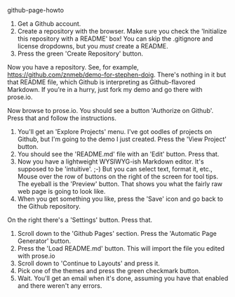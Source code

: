 github-page-howto

<!doctype html public "-//w3c//dtd html 4.0 transitional//en">
<html>
<head>
<meta http-equiv="Content-Type" content="text/html; charset=iso-8859-1">
</head>
<body>


1. Get a Github account.
2. Create a repository with the browser. Make sure you check the
'Initialize this repository with a README' box! You can skip the
.gitignore and license dropdowns, but you *must* create a README.
3. Press the green 'Create Repository' button.

Now you have a repository. See, for example,
https://github.com/znmeb/demo-for-stephen-doig. There's nothing in it
but that README file, which Github is interpreting as Github-flavored
Markdown. If you're in a hurry, just fork my demo and go there with
prose.io.

Now browse to prose.io. You should see a button 'Authorize on Github'.
Press that and follow the instructions.
1. You'll get an 'Explore Projects' menu. I've got oodles of projects
on Github, but I'm going to the demo I just created. Press the 'View
Project' button.
2. You should see the 'README.md' file with an 'Edit' button. Press that.
3. Now you have a lightweight WYSIWYG-ish Markdown editor. It's
supposed to be 'intuitive'. ;-) But you can select text, format it,
etc., Mouse over the row of buttons on the right of the screen for
tool tips. The eyeball is the 'Preview' button. That shows you what
the fairly raw web page is going to look like.
4. When you get something you like, press the 'Save' icon and go back
to the Github repository.

On the right there's a 'Settings' button. Press that.
1. Scroll down to the 'Github Pages' section. Press the 'Automatic
Page Generator' button.
2. Press the 'Load README.md' button. This will import the file you
edited with prose.io
3. Scroll down to 'Continue to Layouts' and press it.
4. Pick one of the themes and press the green checkmark button.
5. Wait. You'll get an email when it's done, assuming you have that
enabled and there weren't any errors.

